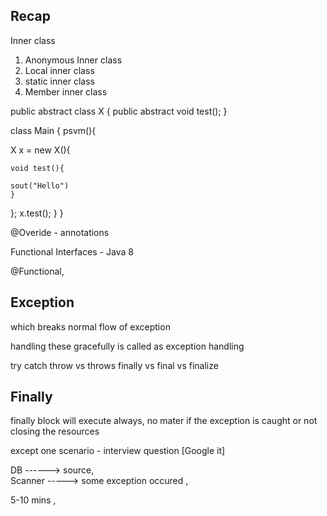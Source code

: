 ## Recap 

 Inner class 
 1. Anonymous Inner class 
2. Local inner class 
3. static inner class 
4. Member inner class




public abstract class X {
public abstract void test();
}

class Main {
psvm(){

X x = new X(){
  
    void test(){

    sout("Hello")
    }

};
    x.test();
}
}


@Overide - annotations 


Functional Interfaces - Java 8 

@Functional,




## Exception
which breaks normal flow of exception 

handling these gracefully is called as exception handling 


try catch 
throw vs throws 
finally vs final vs finalize


## Finally 
finally block will execute always, 
no mater if the exception is caught or not 
closing the resources 

except one scenario - interview question [Google it]


DB      ------> source,  
Scanner -----> some exception occured , 


5-10 mins , 









